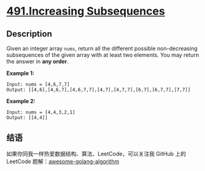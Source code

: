 # [491.Increasing Subsequences][title]

## Description
Given an integer array `nums`, return all the different possible non-decreasing subsequences of the given array with at least two elements. You may return the answer in **any order**.

**Example 1:**

```
Input: nums = [4,6,7,7]
Output: [[4,6],[4,6,7],[4,6,7,7],[4,7],[4,7,7],[6,7],[6,7,7],[7,7]]

```

**Example 2:**

```
Input: nums = [4,4,3,2,1]
Output: [[4,4]]
```

## 结语

如果你同我一样热爱数据结构、算法、LeetCode，可以关注我 GitHub 上的 LeetCode 题解：[awesome-golang-algorithm][me]

[title]: https://leetcode.com/problems/increasing-subsequences/
[me]: https://github.com/kylesliu/awesome-golang-algorithm
